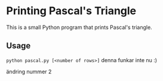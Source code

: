 # Printing Pascal's Triangle

This is a small Python program that prints Pascal's triangle.

## Usage

`python pascal.py [<number of rows>]`
 denna funkar inte nu :)





ändring nummer 2
